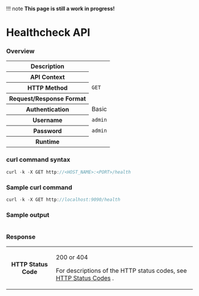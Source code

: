 !!! note
    **This page is still a work in progress!**

# Healthcheck API

### Overview

<table>
<tbody>
<tr class="odd">
<th>Description</th>
<td><br />
</td>
</tr>
<tr class="even">
<th>API Context</th>
<td><br />
</td>
</tr>
<tr class="odd">
<th>HTTP Method</th>
<td><code>GET</code></td>
</tr>
<tr class="even">
<th>Request/Response Format</th>
<td><br />
</td>
</tr>
<tr class="odd">
<th>Authentication</th>
<td>Basic</td>
</tr>
<tr class="even">
<th>Username</th>
<td><code>admin</code></td>
</tr>
<tr class="odd">
<th>Password</th>
<td><code>admin</code></td>
</tr>
<tr class="even">
<th>Runtime</th>
<td><br />
</td>
</tr>
</tbody>
</table>

### curl command syntax

``` java
curl -k -X GET http://<HOST_NAME>:<PORT>/health
```

### Sample curl command

``` java
curl -k -X GET http://localhost:9090/health
```

### Sample output

``` java
```

### Response

<table>
<tbody>
<tr class="odd">
<th>HTTP Status Code</th>
<td><p>200 or 404</p>
<p>For descriptions of the HTTP status codes, see <a href="https://ei.docs.wso2.com/en/latest/streaming-integrator/ref/hTTP-Status-Codes/">HTTP Status Codes</a> .</p></td>
</tr>
</tbody>
</table>